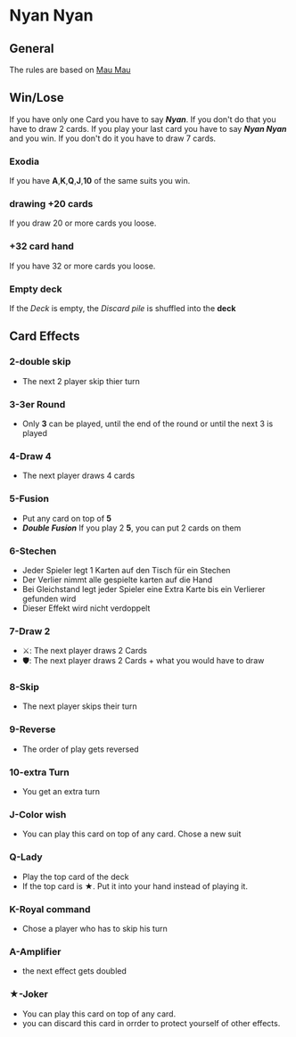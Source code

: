 Nyan Nyan
==========================

General
--------------------------
The rules are based on [Mau Mau](https://en.wikipedia.org/wiki/Mau-Mau_(card_game))

Win/Lose
---------------------------
If you have only one Card you have to say **_Nyan_**. If you don't do that you have to draw 2 cards. If you play your last card you have to say **_Nyan Nyan_** and you win. If you don't do it you have to draw 7 cards.

### Exodia
If you have **A**,**K**,**Q**,**J**,**10** of the same suits you win.

### drawing +20 cards
If you draw 20 or more cards you loose.

### +32 card hand
If you have 32 or more cards you loose.

### Empty deck
If the _Deck_ is empty, the _Discard pile_ is shuffled into the __deck__

Card Effects
--------------------------

### 2-double skip
- The next 2 player skip thier turn

### 3-3er Round
- Only **3** can be played, until the end of the round or until the next 3 is played

### 4-Draw 4
- The next player draws 4 cards

### 5-Fusion
- Put any card on top of **5**
- **_Double Fusion_** If you play 2 **5**, you can put 2 cards on them

### 6-Stechen
- Jeder Spieler legt 1 Karten auf den Tisch für ein Stechen
- Der Verlier nimmt alle gespielte karten auf die Hand
- Bei Gleichstand legt jeder Spieler eine Extra Karte bis ein Verlierer gefunden wird
- Dieser Effekt wird nicht verdoppelt

### 7-Draw 2
- ⚔️: The next player draws 2 Cards
- 🛡️: The next player draws 2 Cards + what you would have to draw

### 8-Skip
- The next player skips their turn

### 9-Reverse
- The order of play gets reversed

### 10-extra Turn
- You get an extra turn

### J-Color wish
- You can play this card on top of any card. Chose a new suit

### Q-Lady
- Play the top card of the deck
- If the top card is &#9733;. Put it into your hand instead of playing it.

### K-Royal command
- Chose a player who has to skip his turn

### A-Amplifier
- the next effect gets doubled

### &#9733;-Joker
- You can play this card on top of any card.
- you can discard this card in orrder to protect yourself of other effects.
